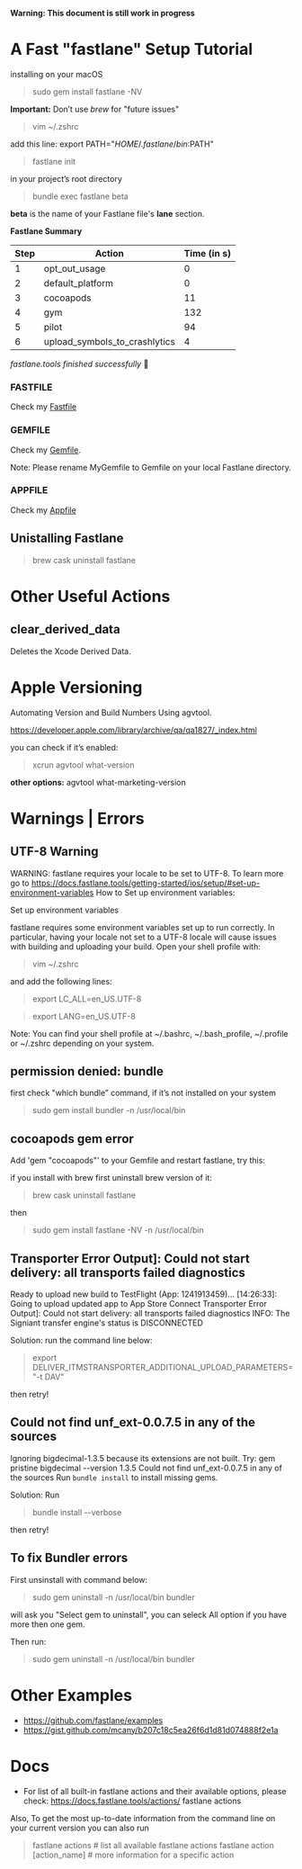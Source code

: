 **Warning: This document is still work in progress**

# A Fast "fastlane" Setup Tutorial

installing on your macOS

> sudo gem install fastlane -NV 

**Important:** Don’t use *brew* for "future issues"

> vim  ~/.zshrc

add this line: export PATH="$HOME/.fastlane/bin:$PATH"

> fastlane init 

in your project’s root directory

> bundle exec fastlane beta  

**beta** is the name of your Fastlane file's **lane** section.

**Fastlane Summary**

| Step | Action | Time (in s) |
|--|--|--|
| 1 | opt_out_usage | 0 |
| 2 | default_platform | 0 |
| 3 | cocoapods | 11 |
| 4 | gym | 132 |
| 5 | pilot | 94 |
| 6 | upload_symbols_to_crashlytics | 4 |

*fastlane.tools finished successfully* 🎉

### FASTFILE

Check my [Fastfile](https://github.com/gurhub/fastlane/blob/master/Fastfile)

### GEMFILE

Check my [Gemfile](https://github.com/gurhub/fastlane/blob/master/MyGemfile). 

Note: Please rename MyGemfile to Gemfile on your local Fastlane directory.

### APPFILE

Check my [Appfile](https://github.com/gurhub/fastlane/blob/master/Appfile)

## Unistalling Fastlane

> brew cask uninstall fastlane

# Other Useful Actions

## clear_derived_data

Deletes the Xcode Derived Data.

# Apple Versioning

Automating Version and Build Numbers Using agvtool.

https://developer.apple.com/library/archive/qa/qa1827/_index.html

you can check if it’s enabled:

> xcrun agvtool what-version

**other options:**
agvtool what-marketing-version

# Warnings | Errors

## UTF-8 Warning

WARNING: fastlane requires your locale to be set to UTF-8. To learn more go to 
https://docs.fastlane.tools/getting-started/ios/setup/#set-up-environment-variables
How to Set up environment variables:

Set up environment variables

fastlane requires some environment variables set up to run correctly. In particular, having your locale not set to a UTF-8 locale will cause issues with building and uploading your build. Open your shell profile with:

> vim ~/.zshrc

and add the following lines:

> export LC_ALL=en_US.UTF-8

> export LANG=en_US.UTF-8

Note: You can find your shell profile at ~/.bashrc, ~/.bash_profile, ~/.profile or ~/.zshrc depending on your system. 

## permission denied: bundle

first check "which bundle” command, if it’s not installed on your system

> sudo gem install bundler -n /usr/local/bin

## cocoapods gem error

 Add 'gem "cocoapods"' to your Gemfile and restart fastlane, try this:

if you install with brew first uninstall brew version of it:

> brew cask uninstall fastlane

then
> sudo gem install fastlane -NV -n /usr/local/bin


## Transporter Error Output]: Could not start delivery: all transports failed diagnostics

Ready to upload new build to TestFlight (App: 1241913459)...
[14:26:33]: Going to upload updated app to App Store Connect
Transporter Error Output]: Could not start delivery: all transports failed diagnostics
INFO: The Signiant transfer engine's status is DISCONNECTED

Solution: 
run the command line below:

> export DELIVER_ITMSTRANSPORTER_ADDITIONAL_UPLOAD_PARAMETERS="-t DAV"

then retry!

##  Could not find unf_ext-0.0.7.5 in any of the sources
Ignoring bigdecimal-1.3.5 because its extensions are not built. Try: gem pristine bigdecimal --version 1.3.5
Could not find unf_ext-0.0.7.5 in any of the sources
Run `bundle install` to install missing gems.

Solution: 
Run 

> bundle install --verbose

then retry!

## To fix Bundler errors

First unsinstall with command below:

> sudo gem uninstall -n /usr/local/bin bundler

will ask you "Select gem to uninstall", you can seleck All option if you have more then one gem. 

Then run:

> sudo gem uninstall -n /usr/local/bin bundler

# Other Examples

* https://github.com/fastlane/examples
* https://gist.github.com/mcany/b207c18c5ea26f6d1d81d074888f2e1a


# Docs

* For list of all built-in fastlane actions and their available options, please check: https://docs.fastlane.tools/actions/
fastlane actions

Also, To get the most up-to-date information from the command line on your current version you can also run

> fastlane actions # list all available fastlane actions
> fastlane action [action_name] # more information for a specific action


